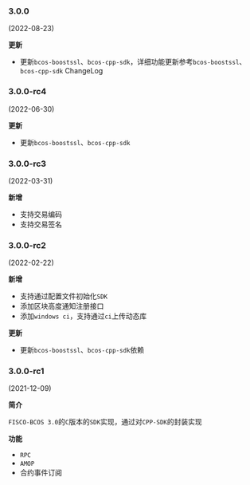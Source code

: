 ### 3.0.0

(2022-08-23)

**更新**

- 更新`bcos-boostssl`、`bcos-cpp-sdk`，详细功能更新参考`bcos-boostssl`、`bcos-cpp-sdk` ChangeLog

### 3.0.0-rc4

(2022-06-30)

**更新**

- 更新`bcos-boostssl`、`bcos-cpp-sdk`

### 3.0.0-rc3

(2022-03-31)

**新增**

- 支持交易编码
- 支持交易签名

### 3.0.0-rc2

(2022-02-22)

**新增**

- 支持通过配置文件初始化`SDK`
- 添加区块高度通知注册接口
- 添加`windows ci`，支持通过`ci`上传动态库

**更新**

- 更新`bcos-boostssl`、`bcos-cpp-sdk`依赖

### 3.0.0-rc1

(2021-12-09)

**简介**

`FISCO-BCOS 3.0`的`C`版本的`SDK`实现，通过对`CPP-SDK`的封装实现

**功能**

- `RPC`
- `AMOP`
- 合约事件订阅
